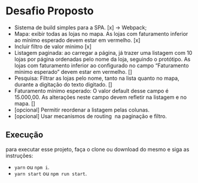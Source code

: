 # Desafio Proposto

* Sistema de build simples para a SPA. [x] -> Webpack;
* Mapa:​ exibir todas as lojas no mapa. As lojas com faturamento inferior ao mínimo esperado devem estar em vermelho. [x]
* Incluir filtro de valor minimo [x]
* Listagem paginada:​ ao carregar a página, já trazer uma listagem com 10 lojas por página ordenadas pelo nome da loja, seguindo o protótipo. As lojas com faturamento inferior ao configurado no campo “Faturamento mínimo esperado” devem estar em vermelho. []
* Pesquisa:​ Filtrar as lojas pelo nome, tanto na lista quanto no mapa, durante a digitação do texto digitado. []
* Faturamento mínimo esperado:​ O valor default desse campo é 15.000,00. As alterações neste campo devem refletir na listagem e no mapa. []
* [opcional]​ Permitir reordenar a listagem pelas colunas. 
* [opcional]​ Usar mecanismos de ​routing
​ na paginação e filtro. 

## Execução

para executar esse projeto, faça o clone ou download do mesmo e siga as instruções:

* `yarn` ou `npm i`.
* `yarn start` ou `npm run start`.